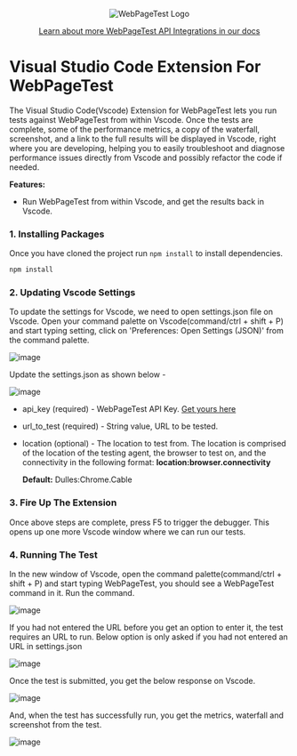 <p align="center"><img src="https://docs.webpagetest.org/img/wpt-navy-logo.png" alt="WebPageTest Logo" /></p>
<p align="center"><a href="https://docs.webpagetest.org/api/integrations/#officially-supported-integrations">Learn about more WebPageTest API Integrations in our docs</a></p>

# Visual Studio Code Extension For WebPageTest
The Visual Studio Code(Vscode) Extension for WebPageTest lets you run tests against WebPageTest from within Vscode. Once the tests are complete, some of the performance metrics, a copy of the waterfall, screenshot, and a link to the full results will be displayed in Vscode, right where you are developing, helping you to easily troubleshoot and diagnose performance issues directly from Vscode and possibly refactor the code if needed.

**Features:**
- Run WebPageTest from within Vscode, and get the results back in Vscode.

### 1. Installing Packages

Once you have cloned the project run `npm install` to install dependencies.
```bash
npm install
```

### 2. Updating Vscode Settings

To update the settings for Vscode, we need to open settings.json file on Vscode. Open your command palette on Vscode(command/ctrl + shift + P) and start typing setting, click on 'Preferences: Open Settings (JSON)' from the command palette. 

![image](https://user-images.githubusercontent.com/31168643/123271784-cd000d80-d51e-11eb-889c-c8be782b60fd.png)

Update the settings.json as shown below - 

![image](https://user-images.githubusercontent.com/31168643/123272785-b4dcbe00-d51f-11eb-958f-653dbdb789d2.png)

  * api_key (required) - WebPageTest API Key. [Get yours here](https://app.webpagetest.org/ui/entry/wpt/signup?enableSub=true&utm_source=docs&utm_medium=github&utm_campaign=slackbot&utm_content=account)

  *  url_to_test (required) - String value, URL to be tested.
  
  *  location (optional) - The location to test from. The location is comprised of the location of the testing agent, the browser to test on, and the connectivity in the following format: <b>location:browser.connectivity</b>
  
      <b>Default:</b> Dulles:Chrome.Cable

### 3. Fire Up The Extension

Once above steps are complete, press F5 to trigger the debugger. This opens up one more Vscode window where we can run our tests.

### 4. Running The Test

In the new window of Vscode, open the command palette(command/ctrl + shift + P) and start typing WebPageTest, you should see a WebPageTest command in it. Run the command.

![image](https://user-images.githubusercontent.com/31168643/123274196-eefa8f80-d520-11eb-85a4-11fe5479b990.png)

If you had not entered the URL before you get an option to enter it, the test requires an URL to run. Below option is only asked if you had not entered an URL in settings.json

![image](https://user-images.githubusercontent.com/31168643/123274476-2d904a00-d521-11eb-982d-c22749bb5b9b.png)

Once the test is submitted, you get the below response on Vscode.

![image](https://user-images.githubusercontent.com/31168643/123274877-806a0180-d521-11eb-9f14-020e83af7284.png)

And, when the test has successfully run, you get the metrics, waterfall and screenshot from the test.

![image](https://user-images.githubusercontent.com/31168643/123275440-f3737800-d521-11eb-9798-7e9474fe6d0f.png)

